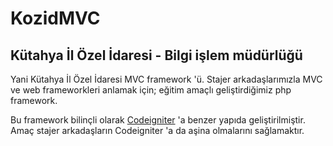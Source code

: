 # KozidMVC
## Kütahya İl Özel İdaresi - Bilgi işlem müdürlüğü

Yani Kütahya İl Özel İdaresi MVC framework 'ü. Stajer arkadaşlarımızla MVC ve web frameworkleri anlamak için; eğitim amaçlı geliştirdiğimiz php framework. 

Bu framework bilinçli olarak [Codeigniter](http://localhost/) 'a benzer yapıda geliştirilmiştir. Amaç stajer arkadaşların Codeigniter 'a da aşina olmalarını sağlamaktır.
